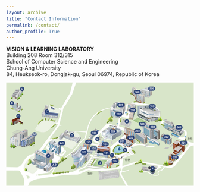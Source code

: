 ```yaml
---
layout: archive
title: "Contact Information"
permalink: /contact/
author_profile: True
---
```

**VISION & LEARNING LABORATORY**      
Building 208 Room 312/315     
School of Computer Science and Engineering   
Chung-Ang University  
84, Heukseok-ro, Dongjak-gu, Seoul 06974, Republic of Korea      


<img src='/images/cau-map.png' width="700" align="left" style="margin-right:50px">
